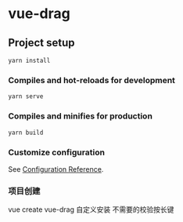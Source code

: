 <!--
 * @Author: yfp
 * @Date: 2022-07-26 10:50:54
 * @LastEditors: yfp
 * @LastEditTime: 2022-07-26 10:53:48
 * @Description: 
-->
# vue-drag

## Project setup
```
yarn install
```

### Compiles and hot-reloads for development
```
yarn serve
```

### Compiles and minifies for production
```
yarn build
```

### Customize configuration
See [Configuration Reference](https://cli.vuejs.org/config/).

### 项目创建
vue create vue-drag 自定义安装 不需要的校验按长键

